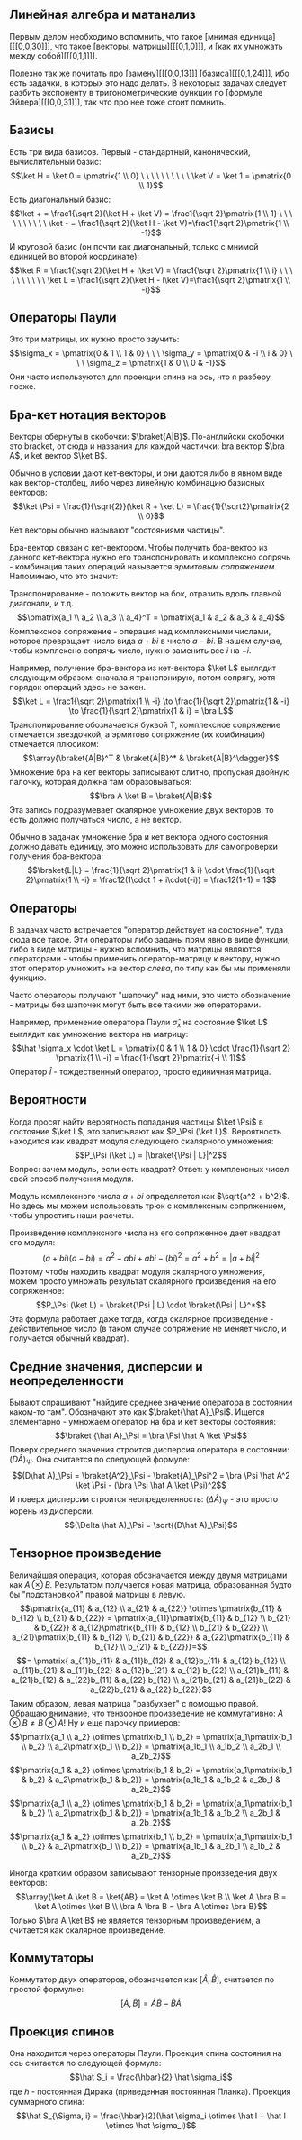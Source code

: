 ## Линейная алгебра и матанализ
Первым делом необходимо вспомнить, что такое [мнимая единица][[[0,0,30]]], что такое [векторы, матрицы][[[0,1,0]]], и [как их умножать между собой][[[0,1,1]]].

Полезно так же почитать про [замену][[[0,0,13]]] [базиса][[[0,1,24]]], ибо есть задачки, в которых это надо делать. В некоторых задачах следует разбить экспоненту в тригонометрические функции по [формуле Эйлера][[[0,0,31]]], так что про нее тоже стоит помнить.


## Базисы
Есть три вида базисов. Первый - стандартный, канонический, вычислительный базис:
$$\ket H = \ket 0 = \pmatrix{1 \\ 0} \ \ \ \ \ \ \ \ \ \ \ket V = \ket 1 = \pmatrix{0 \\ 1}$$
Есть диагональный базис:
$$\ket + = \frac1{\sqrt 2}(\ket H + \ket V) = \frac1{\sqrt 2}\pmatrix{1 \\ 1} \ \ \ \ \ \ \ \ \ \ \ket - = \frac1{\sqrt 2}(\ket H - \ket V)=\frac1{\sqrt 2}\pmatrix{1 \\ -1}$$
И круговой базис (он почти как диагональный, только с мнимой единицей во второй координате):
$$\ket R = \frac1{\sqrt 2}(\ket H + i\ket V) = \frac1{\sqrt 2}\pmatrix{1 \\ i} \ \ \ \ \ \ \ \ \ \ \ket L = \frac1{\sqrt 2}(\ket H - i\ket V)=\frac1{\sqrt 2}\pmatrix{1 \\ -i}$$

## Операторы Паули
Это три матрицы, их нужно просто заучить:
$$\sigma_x = \pmatrix{0 & 1 \\ 1 & 0} \ \ \ \sigma_y = \pmatrix{0 & -i \\ i & 0} \ \ \ \sigma_z = \pmatrix{1 & 0 \\ 0 & -1}$$
Они часто используются для проекции спина на ось, что я разберу позже.
## Бра-кет нотация векторов
Векторы обернуты в скобочки: $\braket{A|B}$. По-английски скобочки это bracket, от сюда и названия для каждой частички: bra вектор $\bra A$, и ket вектор $\ket B$.

Обычно в условии дают кет-векторы, и они даются либо в явном виде как вектор-столбец, либо через линейную комбинацию базисных векторов:
$$\ket \Psi = \frac{1}{\sqrt{2}}(\ket R + \ket L) = \frac{1}{\sqrt2}\pmatrix{2 \\ 0}$$
Кет векторы обычно называют "состояниями частицы".

Бра-вектор связан с кет-вектором. Чтобы получить бра-вектор из данного кет-вектора нужно его транспонировать и комплексно сопрячь - комбинация таких операций называется *эрмитовым сопряжением*. Напоминаю, что это значит:

Транспонирование - положить вектор на бок, отразить вдоль главной диагонали, и т.д.
$$\pmatrix{a_1 \\ a_2 \\ a_3 \\ a_4}^T = \pmatrix{a_1 & a_2 & a_3 & a_4}$$
Комплексное сопряжение - операция над комплексными числами, которое превращает число вида $a + bi$ в число $a-bi$. В нашем случае, чтобы комплексно сопрячь число, нужно заменить все $i$ на $-i$.

Например, получение бра-вектора из кет-вектора $\ket L$ выглядит следующим образом: сначала я транспонирую, потом сопрягу, хотя порядок операций здесь не важен.
$$\ket L = \frac1{\sqrt 2}\pmatrix{1 \\ -i} \to \frac{1}{\sqrt 2}\pmatrix{1 & -i} \to \frac{1}{\sqrt 2}\pmatrix{1 & i} = \bra L$$
Транспонирование обозначается буквой Т, комплексное сопряжение отмечается звездочкой, а эрмитово сопряжение (их комбинация) отмечается плюсиком:
$$\array{\braket{A|B}^T & \braket{A|B}^* & \braket{A|B}^\dagger}$$
Умножение бра на кет векторы записывают слитно, пропуская двойную палочку, которая должна там образовываться:
$$\bra A \ket B = \braket{A|B}$$
Эта запись подразумевает скалярное умножение двух векторов, то есть должно получаться число, а не вектор.

Обычно в задачах умножение бра и кет вектора одного состояния должно давать единицу, это можно использовать для самопроверки получения бра-вектора:
$$\braket{L|L} = \frac{1}{\sqrt 2}\pmatrix{1 & i} \cdot \frac{1}{\sqrt 2}\pmatrix{1 \\ -i} = \frac12(1\cdot 1 + i\cdot(-i)) = \frac12(1+1) = 1$$
## Операторы
В задачах часто встречается "оператор действует на состояние", туда сюда все такое. Эти операторы либо заданы прям явно в виде функции, либо в виде матрицы - нужно вспомнить, что матрицы являются операторами - чтобы применить оператор-матрицу к вектору, нужно этот оператор умножить на вектор *слева*, по типу как бы мы применяли функцию.

Часто операторы получают "шапочку" над ними, это чисто обозначение - матрицы без шапочек могут быть все такими же операторами.

Например, применение оператора Паули $\hat \sigma_x$ на состояние $\ket L$ выглядит как умножение вектора на матрицу:
$$\hat \sigma_x \cdot \ket L = \pmatrix{0 & 1 \\ 1 & 0} \cdot \frac{1}{\sqrt 2} \pmatrix{1 \\ -i} = \frac{1}{\sqrt 2}\pmatrix{-i \\ 1}$$
Оператор $\hat I$ - тождественный оператор, просто единичная матрица.

## Вероятности
Когда просят найти вероятность попадания частицы $\ket \Psi$ в состояние $\ket L$, это записывают как $P_\Psi (\ket L)$. Вероятность находится как квадрат модуля следующего скалярного умножения:
$$P_\Psi (\ket L) = |\braket{\Psi | L}|^2$$
Вопрос: зачем модуль, если есть квадрат? Ответ: у комплексных чисел свой способ получения модуля.

Модуль комплексного числа $a + bi$ определяется как $\sqrt{a^2 + b^2}$. Но здесь мы можем использовать трюк с комплексным сопряжением, чтобы упростить наши расчеты.

Произведение комплексного числа на его сопряженное дает квадрат его модуля:
$$(a+bi)(a-bi) = a^2 - abi + abi -(bi)^2 = a^2+b^2 = |a+bi|^2$$
Поэтому чтобы находить квадрат модуля скалярного умножения, можем просто умножать результат скалярного произведения на его сопряженное:
$$P_\Psi (\ket L) = \braket{\Psi | L} \cdot \braket{\Psi | L}^*$$
Эта формула работает даже тогда, когда скалярное произведение - действительное число (в таком случае сопряжение не меняет число, и получается обычный квадрат).

## Средние значения, дисперсии и неопределенности
Бывают спрашивают "найдите среднее значение оператора в состоянии каком-то там". Обозначают это как $\braket{\hat A}_\Psi$. Ищется элементарно - умножаем оператор на бра и кет векторы состояния:
$$\braket {\hat A}_\Psi = \bra \Psi \hat A \ket \Psi$$
Поверх среднего значения строится дисперсия оператора в состоянии: $(D\hat A)_\Psi$. Она считается по следующей формуле:
$$(D\hat A)_\Psi = \braket{A^2}_\Psi - \braket{A}_\Psi^2 = \bra \Psi \hat A^2 \ket \Psi - (\bra \Psi \hat A \ket \Psi)^2$$
И поверх дисперсии строится неопределенность: $(\Delta \hat A)_\Psi$ - это просто корень из дисперсии.
$$(\Delta \hat A)_\Psi = \sqrt{(D\hat A)_\Psi}$$
## Тензорное произведение
Величайшая операция, которая обозначается между двумя матрицами как $A \otimes B$. Результатом получается новая матрица, образованная будто бы "подстановкой" правой матрицы в левую.
$$\pmatrix{a_{11} & a_{12} \\ a_{21} & a_{22}} \otimes \pmatrix{b_{11} & b_{12} \\ b_{21} & b_{22}} = \pmatrix{a_{11}\pmatrix{b_{11} & b_{12} \\ b_{21} & b_{22}} & a_{12}\pmatrix{b_{11} & b_{12} \\ b_{21} & b_{22}} \\ a_{21}\pmatrix{b_{11} & b_{12} \\ b_{21} & b_{22}} & a_{22}\pmatrix{b_{11} & b_{12} \\ b_{21} & b_{22}}}=$$
$$= \pmatrix{
a_{11}b_{11} & a_{11}b_{12} & a_{12}b_{11} & a_{12} b_{12} \\
a_{11}b_{21} & a_{11}b_{22} & a_{12}b_{21} & a_{12} b_{22} \\ 
a_{21}b_{11} & a_{21}b_{12} & a_{22}b_{11} & a_{22} b_{12} \\
a_{21}b_{21} & a_{21}b_{22} & a_{22}b_{21} & a_{22} b_{22}}$$
Таким образом, левая матрица "разбухает" с помощью правой. Обращаю внимание, что тензорное произведение не коммутативно: $A \otimes B \neq B \otimes A$! Ну и еще парочку примеров:
$$\pmatrix{a_1 \\ a_2} \otimes \pmatrix{b_1 \\ b_2} = \pmatrix{a_1\pmatrix{b_1 \\ b_2} \\ a_2\pmatrix{b_1 \\ b_2}} = \pmatrix{a_1b_1 \\ a_1b_2 \\ a_2b_1 \\ a_2b_2}$$
$$\pmatrix{a_1 & a_2} \otimes \pmatrix{b_1 & b_2} = \pmatrix{a_1\pmatrix{b_1 & b_2} & a_2\pmatrix{b_1 & b_2}} = \pmatrix{a_1b_1 & a_1b_2 & a_2b_1 & a_2b_2}$$
$$\pmatrix{a_1 \\ a_2} \otimes \pmatrix{b_1 & b_2} = \pmatrix{a_1\pmatrix{b_1 & b_2} \\ a_2\pmatrix{b_1 & b_2}} = \pmatrix{a_1b_1 & a_1b_2 \\ a_2b_1 & a_2b_2}$$
$$\pmatrix{a_1 & a_2} \otimes \pmatrix{b_1 \\ b_2} = \pmatrix{a_1\pmatrix{b_1 \\ b_2} & a_2\pmatrix{b_1 \\ b_2}} = \pmatrix{a_1b_1 & a_2b_1 \\ a_1b_2 & a_2b_2}$$

Иногда кратким образом записывают тензорные произведения двух векторов:
$$\array{\ket A \ket B = \ket{AB} = \ket A \otimes \ket B \\ \ket A \bra B = \ket A \otimes \ket B \\ \bra A \bra B = \bra A \otimes \bra B}$$
Только $\bra A \ket B$ не является тензорным произведением, а считается как скалярное произведение.
## Коммутаторы
Коммутатор двух операторов, обозначается как $[\hat A, \hat B]$, считается по простой формулке:
$$[\hat A, \hat B] = \hat A\hat B - \hat B \hat A$$

## Проекция спинов
Она находится через операторы Паули. Проекция спина состояния на ось считается по следующей формуле:
$$\hat S_i = \frac{\hbar}{2} \hat \sigma_i$$
где $\hbar$ - постоянная Дирака (приведенная постоянная Планка).
Проекция суммарного спина:
$$\hat S_{\Sigma, i} = \frac{\hbar}{2}(\hat \sigma_i \otimes \hat I + \hat I \otimes \hat \sigma_i)$$